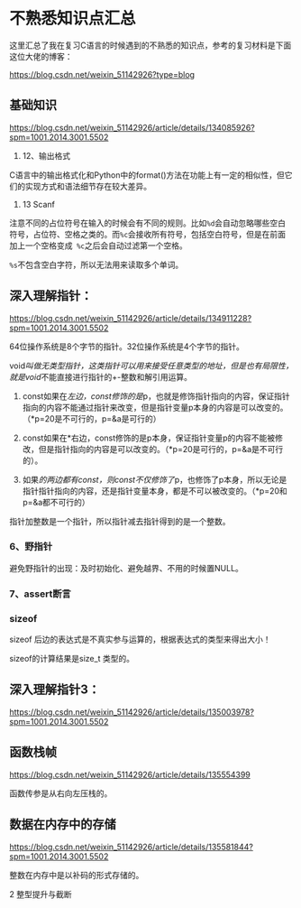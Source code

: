 # 不熟悉知识点汇总

这里汇总了我在复习C语言的时候遇到的不熟悉的知识点，参考的复习材料是下面这位大佬的博客：

https://blog.csdn.net/weixin_51142926?type=blog

## 基础知识

https://blog.csdn.net/weixin_51142926/article/details/134085926?spm=1001.2014.3001.5502

1. 12、输出格式

C语言中的输出格式化和Python中的format()方法在功能上有一定的相似性，但它们的实现方式和语法细节存在较大差异。

1. 13 Scanf

注意不同的占位符号在输入的时候会有不同的规则。比如`%d`会自动忽略哪些空白符号，占位符、空格之类的。而`%c`会接收所有符号，包括空白符号，但是在前面加上一个空格变成` %c`之后会自动过滤第一个空格。

`%s`不包含空白字符，所以无法用来读取多个单词。


## 深入理解指针：

https://blog.csdn.net/weixin_51142926/article/details/134911228?spm=1001.2014.3001.5502

64位操作系统是8个字节的指针。32位操作系统是4个字节的指针。

void*叫做无类型指针，这类指针可以用来接受任意类型的地址，但是也有局限性，就是void*不能直接进行指针的+-整数和解引用运算。

1. const如果在*左边，const修饰的是*p，也就是修饰指针指向的内容，保证指针指向的内容不能通过指针来改变，但是指针变量p本身的内容是可以改变的。（*p=20是不可行的，p=&a是可行的）

2. const如果在*右边，const修饰的是p本身，保证指针变量p的内容不能被修改，但是指针指向的内容是可以改变的。（*p=20是可行的，p=&a是不可行的）。

3. 如果*的两边都有const，则const不仅修饰了*p，也修饰了p本身，所以无论是指针指针指向的内容，还是指针变量本身，都是不可以被改变的。（*p=20和p=&a都不可行的）

指针加整数是一个指针，所以指针减去指针得到的是一个整数。

### 6、野指针

避免野指针的出现：及时初始化、避免越界、不用的时候置NULL。

### 7、assert断言

### sizeof

sizeof 后边的表达式是不真实参与运算的，根据表达式的类型来得出大小！

sizeof的计算结果是size_t 类型的。

## 深入理解指针3：

https://blog.csdn.net/weixin_51142926/article/details/135003978?spm=1001.2014.3001.5502

## 函数栈帧

https://blog.csdn.net/weixin_51142926/article/details/135554399


函数传参是从右向左压栈的。


## 数据在内存中的存储

https://blog.csdn.net/weixin_51142926/article/details/135581844?spm=1001.2014.3001.5502

整数在内存中是以补码的形式存储的。

2 整型提升与截断